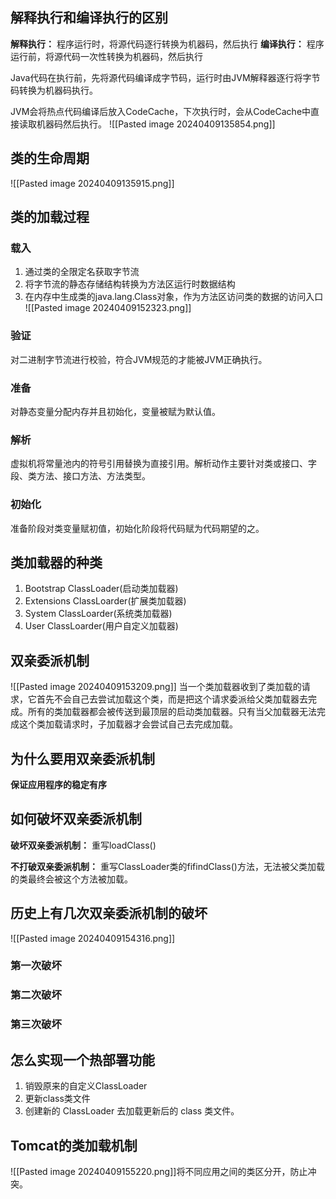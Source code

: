 ## 解释执行和编译执行的区别
**解释执行：** 程序运行时，将源代码逐行转换为机器码，然后执行
**编译执行：** 程序运行前，将源代码一次性转换为机器码，然后执行

Java代码在执行前，先将源代码编译成字节码，运行时由JVM解释器逐行将字节码转换为机器码执行。

JVM会将热点代码编译后放入CodeCache，下次执行时，会从CodeCache中直接读取机器码然后执行。
![[Pasted image 20240409135854.png]]

## 类的生命周期
![[Pasted image 20240409135915.png]]
## 类的加载过程
### 载入
1. 通过类的全限定名获取字节流
2. 将字节流的静态存储结构转换为方法区运行时数据结构
3. 在内存中生成类的java.lang.Class对象，作为方法区访问类的数据的访问入口
![[Pasted image 20240409152323.png]]
### 验证
对二进制字节流进行校验，符合JVM规范的才能被JVM正确执行。

### 准备
对静态变量分配内存并且初始化，变量被赋为默认值。

### 解析
虚拟机将常量池内的符号引用替换为直接引用。解析动作主要针对类或接口、字段、类方法、接口方法、方法类型。

### 初始化
准备阶段对类变量赋初值，初始化阶段将代码赋为代码期望的之。

## 类加载器的种类
1. Bootstrap ClassLoader(启动类加载器)
2. Extensions ClassLoarder(扩展类加载器)
3. System ClassLoarder(系统类加载器)
4. User ClassLoarder(用户自定义加载器)

## 双亲委派机制
![[Pasted image 20240409153209.png]]
当一个类加载器收到了类加载的请求，它首先不会自己去尝试加载这个类，而是把这个请求委派给父类加载器去完成。所有的类加载器都会被传送到最顶层的启动类加载器。只有当父加载器无法完成这个类加载请求时，子加载器才会尝试自己去完成加载。

## 为什么要用双亲委派机制
**保证应用程序的稳定有序**

## 如何破坏双亲委派机制

**破坏双亲委派机制：**
重写loadClass()

**不打破双亲委派机制：**
重写ClassLoader类的fifindClass()方法，无法被父类加载的类最终会被这个方法被加载。

## 历史上有几次双亲委派机制的破坏
![[Pasted image 20240409154316.png]]
### 第一次破坏

### 第二次破坏

### 第三次破坏


## 怎么实现一个热部署功能
1. 销毁原来的自定义ClassLoader
2. 更新class类文件
3. 创建新的 ClassLoader 去加载更新后的 class 类文件。

## Tomcat的类加载机制
![[Pasted image 20240409155220.png]]将不同应用之间的类区分开，防止冲突。